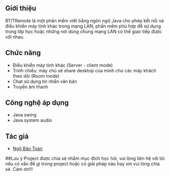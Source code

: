 ## Giới thiệu
BTITRemote là một phần mềm viết bằng ngôn ngữ Java cho phép kết nối và điều khiển máy tính khác trong mạng LAN, phần mềm phù hợp để sử dụng trong lớp học hoặc những nơi dùng chung mạng LAN có thể giao tiếp được với nhau.

## Chức năng
- Điều khiển máy tính khác (Server - client mode)
- Trình chiếu: máy chủ sẽ share desktop của mình cho các máy khách theo dõi (Room mode)
- Chat sử dụng tin nhắn văn bản
- Truyền âm thanh

## Công nghệ áp dụng
- Java swing
- Java system audio

## Tác giả
- [Ngô Bảo Toàn]

##Lưu ý
Project được chia sẻ nhằm mục đích học hỏi, vui lòng liên hệ với tôi nếu có vấn đề gì trong project hoặc có giải pháp nào hay xin vui lòng chia sẻ. Cảm ơn!!!

[//]:#
[Ngô Bảo Toàn]: <https://www.facebook.com/btit95>

